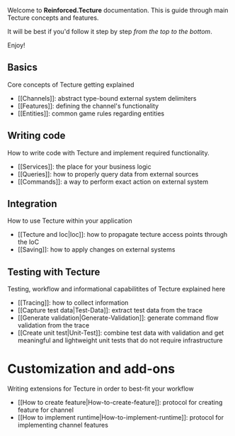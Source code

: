 Welcome to **Reinforced.Tecture** documentation. This is guide through main Tecture concepts and features. 

It will be best if you'd follow it step by step *from the top to the bottom*.

Enjoy!

## Basics
Core concepts of Tecture getting explained
 - [[Channels]]: abstract type-bound external system delimiters
 - [[Features]]: defining the channel's functionality
 - [[Entities]]: common game rules regarding entities
## Writing code
How to write code with Tecture and implement required functionality.
 - [[Services]]: the place for your business logic
 - [[Queries]]: how to properly query data from external sources
 - [[Commands]]: a way to perform exact action on external system
## Integration
How to use Tecture within your application
 - [[Tecture and Ioc|Ioc]]: how to propagate tecture access points through the IoC
 - [[Saving]]: how to apply changes on external systems
## Testing with Tecture
Testing, workflow and informational capabilitites of Tecture explained here
 - [[Tracing]]: how to collect information 
 - [[Capture test data|Test-Data]]: extract test data from the trace
 - [[Generate validation|Generate-Validation]]: generate command flow validation from the trace
 - [[Create unit test|Unit-Test]]: combine test data with validation and get meaningful and lightweight unit tests that do not require infrastructure
# Customization and add-ons
Writing extensions for Tecture in order to best-fit your workflow
 - [[How to create feature|How-to-create-feature]]: protocol for creating feature for channel
 - [[How to implement runtime|How-to-implement-runtime]]: protocol for implementing channel features
